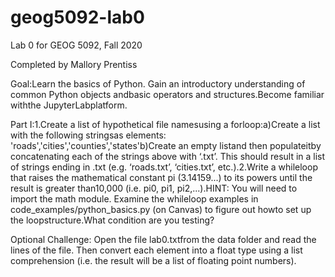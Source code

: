 # geog5092-lab0
Lab 0 for GEOG 5092, Fall 2020

Completed by Mallory Prentiss

Goal:Learn the basics of Python. Gain an introductory understanding of common Python objects andbasic operators and structures.Become familiar withthe JupyterLabplatform.

Part I:1.Create a list of hypothetical file namesusing a forloop:a)Create a list with the following stringsas elements: 'roads','cities','counties','states'b)Create an empty listand then populateitby concatenating each of the strings above with ‘.txt’. This should result in a list of strings ending in .txt (e.g. ‘roads.txt’, ‘cities.txt’, etc.).2.Write a whileloop that raises the mathematical constant pi (3.14159...) to its powers until the result is greater than10,000 (i.e. pi0, pi1, pi2,...).HINT: You will need to import the math module. Examine the whileloop examples in code_examples/python_basics.py (on Canvas) to figure out howto set up the loopstructure.What condition are you testing?

Optional Challenge: Open the file lab0.txtfrom the data folder and read the lines of the file. Then convert each element into a float type using a list comprehension (i.e. the result will be a list of floating point numbers).
